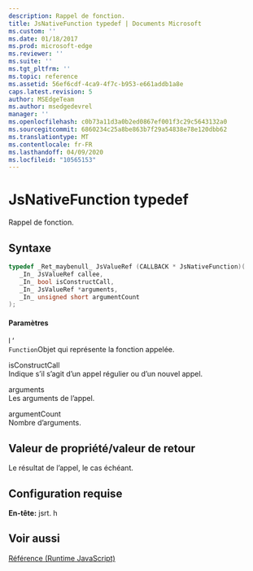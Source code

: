 ```yaml
---
description: Rappel de fonction.
title: JsNativeFunction typedef | Documents Microsoft
ms.custom: ''
ms.date: 01/18/2017
ms.prod: microsoft-edge
ms.reviewer: ''
ms.suite: ''
ms.tgt_pltfrm: ''
ms.topic: reference
ms.assetid: 56ef6cdf-4ca9-4f7c-b953-e661addb1a8e
caps.latest.revision: 5
author: MSEdgeTeam
ms.author: msedgedevrel
manager: ''
ms.openlocfilehash: c0b73a11d3a0b2ed0867ef001f3c29c5643132a0
ms.sourcegitcommit: 6860234c25a8be863b7f29a54838e78e120dbb62
ms.translationtype: MT
ms.contentlocale: fr-FR
ms.lasthandoff: 04/09/2020
ms.locfileid: "10565153"
---
```

# JsNativeFunction typedef
Rappel de fonction.  
  
## Syntaxe  
  
```cpp  
typedef _Ret_maybenull_ JsValueRef (CALLBACK * JsNativeFunction)(  
   _In_ JsValueRef callee,  
   _In_ bool isConstructCall,  
   _In_ JsValueRef *arguments,  
   _In_ unsigned short argumentCount  
);  
```  
  
#### Paramètres  
 l ʼ  
 `Function`Objet qui représente la fonction appelée.  
  
 isConstructCall  
 Indique s’il s’agit d’un appel régulier ou d’un nouvel appel.  
  
 arguments  
 Les arguments de l’appel.  
  
 argumentCount  
 Nombre d’arguments.  
  
## Valeur de propriété/valeur de retour  
 Le résultat de l’appel, le cas échéant.  
  
## Configuration requise  
 **En-tête:** jsrt. h  
  
## Voir aussi  
 [Référence (Runtime JavaScript)](../chakra-hosting/reference-javascript-runtime.md)